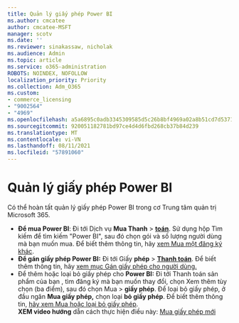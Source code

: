 ```yaml
---
title: Quản lý giấy phép Power BI
ms.author: cmcatee
author: cmcatee-MSFT
manager: scotv
ms.date: ''
ms.reviewer: sinakassaw, nicholak
ms.audience: Admin
ms.topic: article
ms.service: o365-administration
ROBOTS: NOINDEX, NOFOLLOW
localization_priority: Priority
ms.collection: Adm_O365
ms.custom:
- commerce_licensing
- "9002564"
- "4969"
ms.openlocfilehash: a5a6895c0adb3345309585d5c26b8bf4969a02a8b51cd7d537105f81c3d9ea4f
ms.sourcegitcommit: 920051182781bd97ce4d4d6fbd268cb37b84d239
ms.translationtype: MT
ms.contentlocale: vi-VN
ms.lasthandoff: 08/11/2021
ms.locfileid: "57891060"
---
```

# <a name="power-bi-license-management"></a>Quản lý giấy phép Power BI

Có thể hoàn tất quản lý giấy phép Power BI trong cơ Trung tâm quản trị Microsoft 365.

- **Để mua Power BI**: Đi tới Dịch vụ **Mua Thanh** \> **[toán](https://go.microsoft.com/fwlink/p/?linkid=868433)**. Sử dụng hộp Tìm kiếm để tìm kiếm "Power BI", sau đó chọn gói và số lượng người dùng mà bạn muốn mua. Để biết thêm thông tin, hãy [xem Mua một đăng ký khác](https://docs.microsoft.com/microsoft-365/commerce/try-or-buy-microsoft-365#buy-a-different-subscription).
- **Để gán giấy phép Power BI:** Đi tới Giấy **phép**  >  **[Thanh toán](https://go.microsoft.com/fwlink/p/?linkid=842264)**. Để biết thêm thông tin, hãy [xem mục Gán giấy phép cho người dùng.](https://docs.microsoft.com/microsoft-365/admin/manage/assign-licenses-to-users)
- Để thêm hoặc loại bỏ giấy phép cho **Power BI:** Đi tới Thanh toán sản phẩm của bạn , tìm đăng ký mà bạn muốn thay đổi, chọn Xem thêm tùy chọn (ba điểm), sau đó chọn Mua  >  **[](https://go.microsoft.com/fwlink/p/?linkid=842054)** **giấy phép**.  Để loại bỏ giấy phép, ở đầu ngăn **Mua giấy phép,** chọn loại **bỏ giấy phép**. Để biết thêm thông tin, [hãy xem Mua hoặc loại bỏ giấy phép](https://docs.microsoft.com/microsoft-365/commerce/licenses/buy-licenses).\
**XEM video hướng** dẫn cách thực hiện điều này: [Mua giấy phép mới](https://go.microsoft.com/fwlink/p/?linkid=2154857)